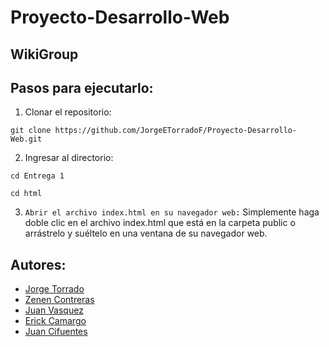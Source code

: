 # Proyecto-Desarrollo-Web
## WikiGroup

## Pasos para ejecutarlo:

1. Clonar el repositorio:

```
git clone https://github.com/JorgeETorradoF/Proyecto-Desarrollo-Web.git
```

2. Ingresar al directorio:
```
cd Entrega 1
```
```
cd html
```

3.  `Abrir el archivo index.html en su navegador web:` Simplemente haga doble clic en el archivo index.html que está en la carpeta public o arrástrelo y suéltelo en una ventana de su navegador web.


## Autores:

* [Jorge Torrado](https://github.com/JorgeETorradoF)
* [Zenen Contreras](https://github.com/ZenenContreras)
* [Juan Vasquez](https://github.com/FTTE27)
* [Erick Camargo](https://github.com/Erickcg2014)
* [Juan Cifuentes](https://github.com/CIFU1104)

